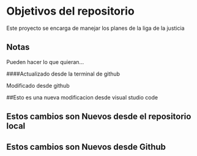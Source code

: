 # Objetivos del repositorio

Este proyecto se encarga de manejar los planes de la liga de la justicia

## Notas

Pueden hacer lo que quieran...

####Actualizado desde la terminal de github

Modificado desde github

##Esto es una nueva modificacion desde visual studio code

## Estos cambios son Nuevos desde el repositorio local

## Estos cambios son Nuevos desde Github
